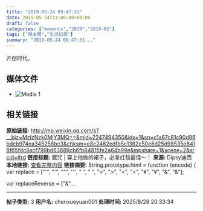 ```yaml
---
title: "2019-05-24 09:47:31"
date: 2019-05-24T11:00:00+08:00
draft: false
categories: ["moments","2019","2019-05"]
tags: ["朋友圈","生活记录"]
summary: "2019-05-24 09:47:31..."
---
```


开创时代。

## 媒体文件

- ![Media 1](/Moments/photos/2019-05-24/201905240947310.jpg)

## 相关链接

**原始链接:** http://mp.weixin.qq.com/s?__biz=MzIzNzk0MjY3MQ==&mid=2247494350&idx=1&sn=c1a67c81c90d96bdcb974ea345256bc3&chksm=e8c2482edfb5c1382c50e8d25d98535e8418f65fdc8acf799bd63689cb6fb64815fe2a64b99e&mpshare=1&scene=2&srcid=#rd
**链接标题:** 魔咒 | 穿上他做的裙子，必拿红毯最佳～！
**来源:** Dipsy迪西
**本地链接:** [查看完整内容](/link_content/2019/05/2019-05-24-1/link_content/)
**链接摘要:** String.prototype.html = function (encode) {
  var replace = ["&#39;", "'", "&quot;", '"', "&nbsp;", " ", "&gt;", ">", "&lt;", "<", "&yen;", "¥", "&amp;", "&"];
 
 
 
 
 
  
  var replaceReverse = ["&"...

---

**帖子类型:** 3
**用户名:** chenxueyuan001
**处理时间:** 2025/8/28 20:33:34